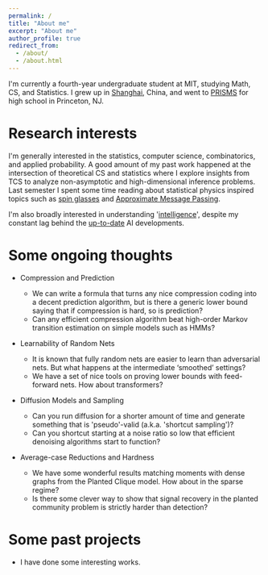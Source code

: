 ```yaml
---
permalink: /
title: "About me"
excerpt: "About me"
author_profile: true
redirect_from: 
  - /about/
  - /about.html
---
```


I'm currently a fourth-year undergraduate student at MIT, studying Math, CS, and Statistics. I grew up in [Shanghai](https://www.urbandictionary.com/author.php?author=newyorkstinks), China, and went to [PRISMS](https://prismsus.org/) for high school in Princeton, NJ.

Research interests
======
I'm generally interested in the statistics, computer science, combinatorics, and applied probability. A good amount of my past work happened at the intersection of theoretical CS and statistics where I explore insights from TCS to analyze non-asymptotic and high-dimensional inference problems. Last semester I spent some time reading about statistical physics inspired topics such as [spin glasses](https://arxiv.org/abs/2204.02909) and [Approximate Message Passing](https://arxiv.org/abs/2302.03682).

I'm also broadly interested in understanding '[intelligence](https://www.britannica.com/technology/artificial-intelligence)', despite my constant lag behind the [up-to-date](https://openreview.net/group?id=ICLR.cc/2024/Conference#tab-active-submissions) AI developments. 



Some ongoing thoughts
======
* Compression and Prediction
  * We can write a formula that turns any nice compression coding into a decent prediction algorithm, but is there a generic lower bound saying that if compression is hard, so is prediction?
  * Can any efficient compression algorithm beat high-order Markov transition estimation on simple models such as HMMs?

* Learnability of Random Nets
  * It is known that fully random nets are easier to learn than adversarial nets. But what happens at the intermediate ‘smoothed’ settings?
  * We have a set of nice tools on proving lower bounds with feed-forward nets. How about transformers?

* Diffusion Models and Sampling
  * Can you run diffusion for a shorter amount of time and generate something that is 'pseudo'-valid (a.k.a. 'shortcut sampling')?
  * Can you shortcut starting at a noise ratio so low that efficient denoising algorithms start to function?

* Average-case Reductions and Hardness
  * We have some wonderful results matching moments with dense graphs from the Planted Clique model. How about in the sparse regime?
  * Is there some clever way to show that signal recovery in the planted community problem is strictly harder than detection?

Some past projects
======
* I have done some interesting works.

